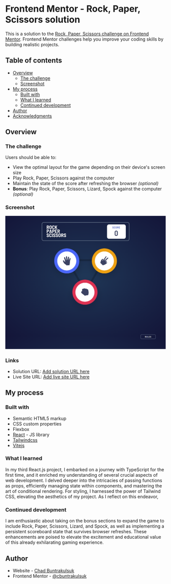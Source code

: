 # Frontend Mentor - Rock, Paper, Scissors solution

This is a solution to the [Rock, Paper, Scissors challenge on Frontend Mentor](https://www.frontendmentor.io/challenges/rock-paper-scissors-game-pTgwgvgH). Frontend Mentor challenges help you improve your coding skills by building realistic projects.

## Table of contents

- [Overview](#overview)
  - [The challenge](#the-challenge)
  - [Screenshot](#screenshot)
- [My process](#my-process)
  - [Built with](#built-with)
  - [What I learned](#what-i-learned)
  - [Continued development](#continued-development)
- [Author](#author)
- [Acknowledgments](#acknowledgments)

## Overview

### The challenge

Users should be able to:

- View the optimal layout for the game depending on their device's screen size
- Play Rock, Paper, Scissors against the computer
- Maintain the state of the score after refreshing the browser _(optional)_
- **Bonus**: Play Rock, Paper, Scissors, Lizard, Spock against the computer _(optional)_

### Screenshot

![](./src/assets/images/RPS-Game.png)

### Links

- Solution URL: [Add solution URL here](https://your-solution-url.com)
- Live Site URL: [Add live site URL here](https://cbuntrakulsuk.github.io/RPS-Game)

## My process

### Built with

- Semantic HTML5 markup
- CSS custom properties
- Flexbox
- [React](https://reactjs.org/) - JS library
- [Tailwindcss](https://tailwindcss.com/)
- [Vitejs](https://vitejs.dev/)

### What I learned

In my third React.js project, I embarked on a journey with TypeScript for the first time, and it enriched my understanding of several crucial aspects of web development. I delved deeper into the intricacies of passing functions as props, efficiently managing state within components, and mastering the art of conditional rendering. For styling, I harnessed the power of Tailwind CSS, elevating the aesthetics of my project. As I reflect on this endeavor,

### Continued development

I am enthusiastic about taking on the bonus sections to expand the game to include Rock, Paper, Scissors, Lizard, and Spock, as well as implementing a persistent scoreboard state that survives browser refreshes. These enhancements are poised to elevate the excitement and educational value of this already exhilarating gaming experience.

## Author

- Website - [Chad Buntrakulsuk](https://github.com/cbuntrakulsuk)
- Frontend Mentor - [@cbuntrakulsuk](https://www.frontendmentor.io/profile/cbuntrakulsuk)
